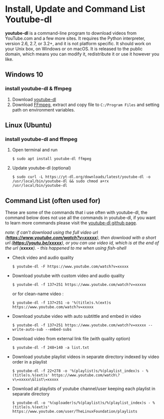 # Install, Update and Command List Youtube-dl

**youtube-dl** is a command-line program to download videos from YouTube.com and a few more sites. It requires the Python interpreter, version 2.6, 2.7, or 3.2+, and it is not platform specific. It should work on your Unix box, on Windows or on macOS. It is released to the public domain, which means you can modify it, redistribute it or use it however you like.

## Windows 10

### install youtube-dl & ffmpeg

1. Download [youtube-dl](https://ytdl-org.github.io/youtube-dl/download.html)
2. Download [FFmpeg](https://www.ffmpeg.org/download.html), extract and copy file to `C:/Program Files` and setting path on environment variables.

## Linux (Ubuntu)

### install youtube-dl and ffmpeg

1. Open terminal and run 

   ```console
   $ sudo apt install youtube-dl ffmpeg
   ```

2. Update youtube-dl (optional) 

   ```console
   $ sudo curl -L https://yt-dl.org/downloads/latest/youtube-dl -o /usr/local/bin/youtube-dl && sudo chmod a+rx /usr/local/bin/youtube-dl
   ```

## Command List (often used for)

These are some of the commands that i use often with youtube-dl, the command below does not use all the commands in youtube-dl, if you want to learn more commands please visit the [youtube-dl github page](https://github.com/ytdl-org/youtube-dl). 

*note: if can't download using the full video url (**https://www.youtube.com/watch?v=xxxxx**), then download with a short url (**https://youtu.be/xxxxx**), or you can use video id, which is at the end of the url (**xxxxx**). - this happened to me when using fish-shell* 

* Check video and audio quality 
 	```
    $ youtube-dl -F https://www.youtube.com/watch?v=xxxxx
    ```


* Download youtube with custom video and audio quality
    ```
    $ youtube-dl -f 137+251 https://www.youtube.com/watch?v=xxxxx
    ```

    or for clean-name video :

	```
	$ youtube-dl -f 137+251 -o '%(title)s.%(ext)s https://www.youtube.com/watch?v=xxxxx
	```
	

* Download youtube video with auto subtittle and embed in video 
	```
	$ youtube-dl -f 137+251 https://www.youtube.com/watch?v=xxxxx --write-auto-sub --embed-subs
	```

* Download video from external link file (with quality option) 
	```
	$ youtube-dl -f 248+140 -a list.txt
	```

* Download youtube playlist videos in separate directory indexed by video order in a playlist 
	```
	$ youtube-dl -f 22+278 -o '%(playlist)s/%(playlist_index)s - %(title)s.%(ext)s' https://www.youtube.com/watch\?v\=xxxxx\&list\=xxxxx
	```

* Download all playlists of youtube channel/user keeping each playlist in separate directory
	```console
	$ youtube-dl -o '%(uploader)s/%(playlist)s/%(playlist_index)s - %(title)s.%(ext)s' https://www.youtube.com/user/TheLinuxFoundation/playlists
	```

